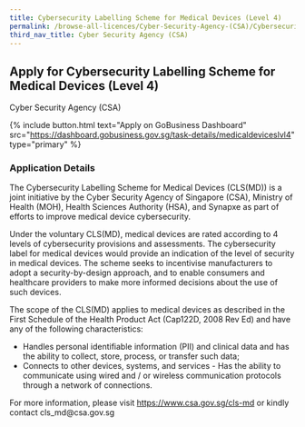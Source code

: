 ```yaml
---
title: Cybersecurity Labelling Scheme for Medical Devices (Level 4)
permalink: /browse-all-licences/Cyber-Security-Agency-(CSA)/Cybersecurity-Labelling-Scheme-for-Medical-Devices-(Level-4)
third_nav_title: Cyber Security Agency (CSA)
---
```


## Apply for Cybersecurity Labelling Scheme for Medical Devices (Level 4)

Cyber Security Agency (CSA)

{% include button.html text="Apply on GoBusiness Dashboard" src="https://dashboard.gobusiness.gov.sg/task-details/medicaldeviceslvl4" type="primary" %}

<H3>Application Details</H3>

<p>The Cybersecurity Labelling Scheme for Medical Devices (CLS(MD)) is a joint initiative by the Cyber Security Agency of Singapore (CSA), Ministry of Health (MOH), Health Sciences Authority (HSA), and Synapxe as part of efforts to improve medical device cybersecurity.</p>
<p>Under the voluntary CLS(MD), medical devices are rated according to 4 levels of cybersecurity provisions and assessments. The cybersecurity label for medical devices would provide an indication of the level of security in medical devices. The scheme seeks to incentivise manufacturers to adopt a security-by-design approach, and to enable consumers and healthcare providers to make more informed decisions about the use of such devices.</p>
<p>The scope of the CLS(MD) applies to medical devices as described in the First Schedule of the Health Product Act (Cap122D, 2008 Rev Ed) and have any of the following characteristics:</p>
<ul>
 <li> Handles personal identifiable information (PII) and clinical data and has the ability to collect, store, process, or transfer such data;</li>
 <li> Connects to other devices, systems, and services - Has the ability to communicate using wired and / or wireless communication protocols through a network of connections.</li>
</ul>
<p>For more information, please visit <a href="https://www.csa.gov.sg/cls-md" target="_blank">https://www.csa.gov.sg/cls-md</a> or kindly contact cls_md@csa.gov.sg</p>



